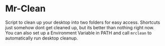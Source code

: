 # Mr-Clean

Script to clean up your desktop into two folders for easy access. Shortcuts just somehow dont get cleaned up, but its better than nothing right now.
You can also set up a Environment Variable in PATH and call `mrclean` to automatically run desktop cleanup.